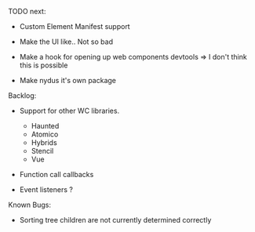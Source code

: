TODO next:

- Custom Element Manifest support
- Make the UI like.. Not so bad

- Make a hook for opening up web components devtools => I don't think this is possible
- Make nydus it's own package

Backlog:

- Support for other WC libraries. 
    - Haunted
    - Atomico
    - Hybrids
    - Stencil
    - Vue

- Function call callbacks
- Event listeners ?


Known Bugs:

- Sorting tree children are not currently determined correctly

